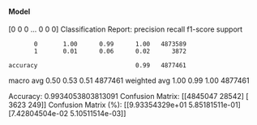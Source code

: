 #### Model
[0 0 0 ... 0 0 0]
Classification Report:
              precision    recall  f1-score   support

           0       1.00      0.99      1.00   4873589
           1       0.01      0.06      0.02      3872

    accuracy                           0.99   4877461
   macro avg       0.50      0.53      0.51   4877461
weighted avg       1.00      0.99      1.00   4877461

Accuracy: 0.9934053803813091
Confusion Matrix:
[[4845047   28542]
 [   3623     249]]
Confusion Matrix (%):
[[9.93354329e+01 5.85181511e-01]
 [7.42804504e-02 5.10511514e-03]]
